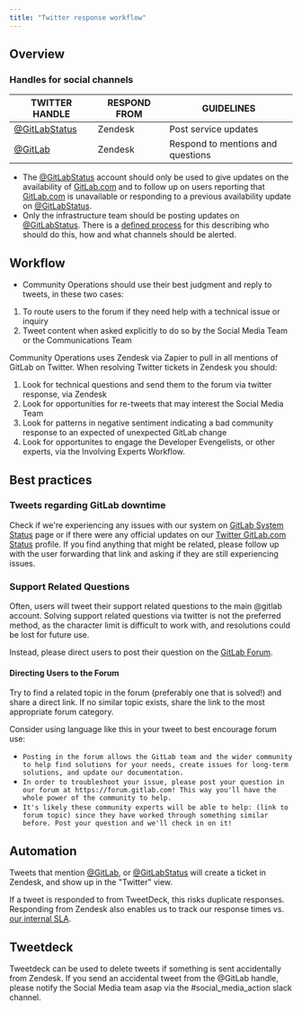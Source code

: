 ```yaml
---
title: "Twitter response workflow"
---
```


## Overview

### Handles for social channels

| TWITTER HANDLE | RESPOND FROM | GUIDELINES |
| - | - | - |
| [@GitLabStatus](https://twitter.com/GitLabStatus) | Zendesk | Post service updates |
| [@GitLab](https://twitter.com/GitLab) | Zendesk | Respond to mentions and questions |

- The [@GitLabStatus](https://twitter.com/GitLabStatus) account should only be used to give updates on the availability of [GitLab.com](https://gitlab.com) and to follow up on users reporting that [GitLab.com](https://gitlab.com) is unavailable or responding to a previous availability update on [@GitLabStatus](https://twitter.com/GitLabStatus).
- Only the infrastructure team should be posting updates on [@GitLabStatus](https://twitter.com/GitLabStatus). There is a [defined process](/handbook/engineering/infrastructure/incident-management/) for this describing who should do this, how and what channels should be alerted.

## Workflow

- Community Operations should use their best judgment and reply to tweets, in these two cases:

1. To route users to the forum if they need help with a technical issue or inquiry
1. Tweet content when asked explicitly to do so by the Social Media Team or the Communications Team

Community Operations uses Zendesk via Zapier to pull in all mentions of GitLab on Twitter. When resolving Twitter tickets in Zendesk you should:

1. Look for technical questions and send them to the forum via twitter response, via Zendesk
1. Look for opportunities for re-tweets that may interest the Social Media Team
1. Look for patterns in negative sentiment indicating a bad community response to an expected of unexpected GitLab change
1. Look for opportunites to engage the Developer Evengelists, or other experts, via the Involving Experts Workflow.

## Best practices

### Tweets regarding GitLab downtime

Check if we're experiencing any issues with our system on [GitLab System Status](https://status.gitlab.com/) page or if there were any official updates on our [Twitter GitLab.com Status](https://twitter.com/gitlabstatus/) profile. If you find anything that might be related, please follow up with the user forwarding that link and asking if they are still experiencing issues.

### Support Related Questions

Often, users will tweet their support related questions to the main @gitlab account. Solving support related questions via twitter is not the preferred method, as the character limit is difficult to work with, and resolutions could be lost for future use.

Instead, please direct users to post their question on the [GitLab Forum](https://forum.gitlab.com/).

#### Directing Users to the Forum

Try to find a related topic in the forum (preferably one that is solved!) and share a direct link. If no similar topic exists, share the link to the most appropriate forum category.

Consider using language like this in your tweet to best encourage forum use:

- `Posting in the forum allows the GitLab team and the wider community to help find solutions for your needs, create issues for long-term solutions, and update our documentation.`
- `In order to troubleshoot your issue, please post your question in our forum at https://forum.gitlab.com! This way you'll have the whole power of the community to help.`
- `It's likely these community experts will be able to help: (link to forum topic) since they have worked through something similar before. Post your question and we'll check in on it!`

## Automation

Tweets that mention [@GitLab](https://twitter.com/GitLab), or [@GitLabStatus](https://twitter.com/GitLabStatus) will create a ticket in Zendesk, and show up in the "Twitter" view.

If a tweet is responded to from TweetDeck, this risks duplicate responses. Responding from Zendesk also enables us to track our response times vs. [our internal SLA](/handbook/support/#sla).

## Tweetdeck

Tweetdeck can be used to delete tweets if something is sent accidentally from Zendesk. If you send an accidental tweet from the @GitLab handle, please notify the Social Media team asap via the #social_media_action slack channel.
